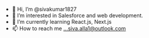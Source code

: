 - 👋 Hi, I’m @sivakumar1827
- 👀 I’m interested in Salesforce and web development.
- 🌱 I’m currently learning React.js, Next.js
- 📫 How to reach me ...siva.alla1@outlook.com
